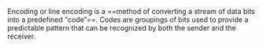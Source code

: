 Encoding or line encoding is a ==method of converting a stream of data bits into a predefined "code”==. Codes are groupings of bits used to provide a predictable pattern that can be recognized by both the sender and the receiver.